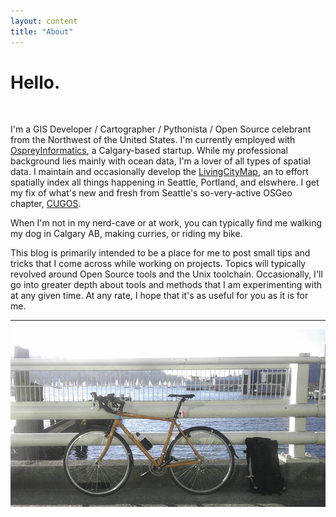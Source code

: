 ```yaml
---
layout: content
title: "About"
---
```


# Hello.

<br />

I'm a GIS Developer / Cartographer / Pythonista / Open Source celebrant from the Northwest of the United States.  I'm currently employed with [OspreyInformatics][osprey], a Calgary-based startup.  While my professional background lies mainly with ocean data, I'm a lover of all types of spatial data.  I maintain and occasionally develop the [LivingCityMap][lcm], an to effort spatially index all things happening in Seattle, Portland, and elswhere.  I get my fix of what's new and fresh from Seattle's so-very-active OSGeo chapter, [CUGOS][cugos].

When I'm not in my nerd-cave or at work, you can typically find me walking my dog in Calgary AB, making curries, or riding my bike.

This blog is primarily intended to be a place for me to post small tips and tricks that I come across while working on projects.  Topics will typically revolved around Open Source tools and the Unix toolchain.  Occasionally, I'll go into greater depth about tools and methods that I am experimenting with at any given time.  At any rate, I hope that it's as useful for you as it is for me.

---

![My Bike](/images/about/bike.gif)



[osprey]: http://www.ospreyinformatics.com
[lcm]: http://www.livingcitymap.com
[cugos]: http://www.cugos.org
